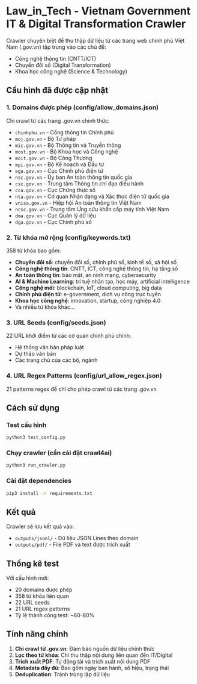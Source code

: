 # Law_in_Tech - Vietnam Government IT & Digital Transformation Crawler

Crawler chuyên biệt để thu thập dữ liệu từ các trang web chính phủ Việt Nam (.gov.vn) tập trung vào các chủ đề:
- Công nghệ thông tin (CNTT/ICT)
- Chuyển đổi số (Digital Transformation)
- Khoa học công nghệ (Science & Technology)

## Cấu hình đã được cập nhật

### 1. Domains được phép (config/allow_domains.json)
Chỉ crawl từ các trang .gov.vn chính thức:
- `chinhphu.vn` - Cổng thông tin Chính phủ
- `moj.gov.vn` - Bộ Tư pháp
- `mic.gov.vn` - Bộ Thông tin và Truyền thông
- `most.gov.vn` - Bộ Khoa học và Công nghệ
- `moit.gov.vn` - Bộ Công Thương
- `mpi.gov.vn` - Bộ Kế hoạch và Đầu tư
- `ega.gov.vn` - Cục Chính phủ điện tử
- `nsc.gov.vn` - Ủy ban An toàn thông tin quốc gia
- `csc.gov.vn` - Trung tâm Thông tin chỉ đạo điều hành
- `cca.gov.vn` - Cục Chứng thực số
- `nta.gov.vn` - Cơ quan Nhận dạng và Xác thực điện tử quốc gia
- `vnisa.gov.vn` - Hiệp hội An toàn thông tin Việt Nam
- `ncsc.gov.vn` - Trung tâm Ứng cứu khẩn cấp máy tính Việt Nam
- `dma.gov.vn` - Cục Quản lý dữ liệu
- `dga.gov.vn` - Cục Chính phủ số

### 2. Từ khóa mở rộng (config/keywords.txt)
358 từ khóa bao gồm:
- **Chuyển đổi số**: chuyển đổi số, chính phủ số, kinh tế số, xã hội số
- **Công nghệ thông tin**: CNTT, ICT, công nghệ thông tin, hạ tầng số
- **An toàn thông tin**: bảo mật, an ninh mạng, cybersecurity
- **AI & Machine Learning**: trí tuệ nhân tạo, học máy, artificial intelligence
- **Công nghệ mới**: blockchain, IoT, cloud computing, big data
- **Chính phủ điện tử**: e-government, dịch vụ công trực tuyến
- **Khoa học công nghệ**: innovation, startup, công nghiệp 4.0
- Và nhiều từ khóa khác...

### 3. URL Seeds (config/seeds.json)
22 URL khởi điểm từ các cơ quan chính phủ chính:
- Hệ thống văn bản pháp luật
- Dự thảo văn bản
- Các trang chủ của các bộ, ngành

### 4. URL Regex Patterns (config/url_allow_regex.json)
21 patterns regex để chỉ cho phép crawl từ các trang .gov.vn

## Cách sử dụng

### Test cấu hình
```bash
python3 test_config.py
```

### Chạy crawler (cần cài đặt crawl4ai)
```bash
python3 run_crawler.py
```

### Cài đặt dependencies
```bash
pip3 install -r requirements.txt
```

## Kết quả

Crawler sẽ lưu kết quả vào:
- `outputs/jsonl/` - Dữ liệu JSON Lines theo domain
- `outputs/pdf/` - File PDF và text được trích xuất

## Thống kê test

Với cấu hình mới:
- 20 domains được phép
- 358 từ khóa liên quan
- 22 URL seeds
- 21 URL regex patterns
- Tỷ lệ thành công test: ~60-80%

## Tính năng chính

1. **Chỉ crawl từ .gov.vn**: Đảm bảo nguồn dữ liệu chính thức
2. **Lọc theo từ khóa**: Chỉ thu thập nội dung liên quan đến IT/Digital
3. **Trích xuất PDF**: Tự động tải và trích xuất nội dung PDF
4. **Metadata đầy đủ**: Bao gồm ngày ban hành, số hiệu, trạng thái
5. **Deduplication**: Tránh trùng lặp dữ liệu

